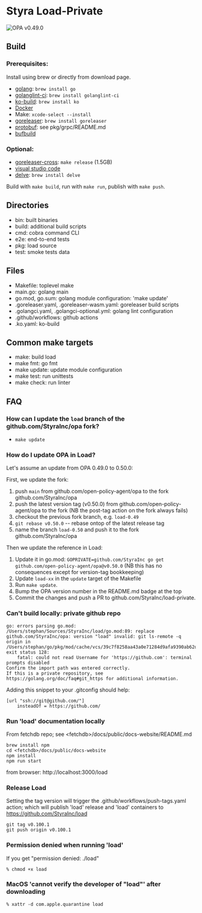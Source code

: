 # Styra Load-Private

![OPA v0.49.0](https://openpolicyagent.org/badge/v0.49.0)

## Build

### Prerequisites:

Install using brew or directly from download page.

- [golang](https://go.dev/dl/): `brew install go`
- [golanglint-ci](https://golangci-lint.run/usage/install/): `brew install golanglint-ci`
- [ko-build](https://github.com/ko-build/ko): `brew install ko`
- [Docker](https://docs.docker.com/desktop/install/mac-install/)
- Make: `xcode-select --install`
- [goreleaser](https://goreleaser.com): `brew install goreleaser`
- [protobuf](https://developers.google.com/protocol-buffers): see pkg/grpc/README.md
- [bufbuild](https://buf.build/)

### Optional:
- [goreleaser-cross](https://github.com/goreleaser/goreleaser-cross): `make release` (1.5GB)
- [visual studio code](https://code.visualstudio.com/download)
- [delve](https://github.com/go-delve/delve/blob/master/Documentation/installation/osx/install.md): `brew install delve`

Build with `make build`, run with `make run`, publish with `make push`.

## Directories

- bin: built binaries
- build: additional build scripts
- cmd: cobra command CLI
- e2e: end-to-end tests
- pkg: load source
- test: smoke tests data

## Files

- Makefile: toplevel make
- main.go: golang main
- go.mod, go.sum: golang module configuration: 'make update'
- .goreleaser.yaml, .goreleaser-wasm.yaml: goreleaser build scripts
- .golangci.yaml, .golangci-optional.yml: golang lint configuration
- .github/workflows: github actions
- .ko.yaml: ko-build

## Common make targets

- make: build load
- make fmt: go fmt
- make update: update module configuration
- make test: run unittests
- make check: run linter

## FAQ

### How can I update the `load` branch of the github.com/StyraInc/opa fork?

- `make update`

### How do I update OPA in Load?

Let's assume an update from OPA 0.49.0 to 0.50.0:

First, we update the fork:

1. push `main` from github.com/open-policy-agent/opa to the fork github.com/StyraInc/opa
2. push the latest version tag (v0.50.0) from github.com/open-policy-agent/opa to the fork (NB the post-tag action on the fork always fails)
3. checkout the previous fork branch, e.g. `load-0.49`
4. `git rebase v0.50.0` -- rebase ontop of the latest release tag
5. name the branch `load-0.50` and push it to the fork github.com/StyraInc/opa

Then we update the reference in Load:

1. Update it in go.mod: `GOPRIVATE=github.com/StyraInc go get github.com/open-policy-agent/opa@v0.50.0` (NB this has no consequences except for version-tag bookkeeping)
2. Update `load-xx` in the `update` target of the Makefile
3. Run `make update`.
4. Bump the OPA version number in the README.md badge at the top
5. Commit the changes and push a PR to github.com/StyraInc/load-private.

### Can't build locally: private github repo

````
go: errors parsing go.mod:
/Users/stephan/Sources/StyraInc/load/go.mod:89: replace github.com/StyraInc/opa: version "load" invalid: git ls-remote -q origin in /Users/stephan/go/pkg/mod/cache/vcs/39c7f8258aa43a0e71284d9afa9390ab62dcf0466b0baf3bc3feef290c1fe63d: exit status 128:
	fatal: could not read Username for 'https://github.com': terminal prompts disabled
Confirm the import path was entered correctly.
If this is a private repository, see https://golang.org/doc/faq#git_https for additional information.
````

Adding this snippet to your .gitconfig should help:
```
[url "ssh://git@github.com/"]
	insteadOf = https://github.com/
```

### Run 'load' documentation locally

From fetchdb repo; see \<fetchdb\>/docs/public/docs-website/README.md

```
brew install npm
cd <fetchdb>/docs/public/docs-website
npm install
npm run start
```
from browser: http://localhost:3000/load

### Release Load

Setting the tag version will trigger the .github/workflows/push-tags.yaml action; which will publish 'load' release and 'load' containers to https://github.com/StyraInc/load

```
git tag v0.100.1
git push origin v0.100.1
```


### Permission denied when running 'load'

If you get "permission denied: ./load"

```
% chmod +x load
```

### MacOS 'cannot verify the developer of "load"' after downloading

```
% xattr -d com.apple.quarantine load
```

